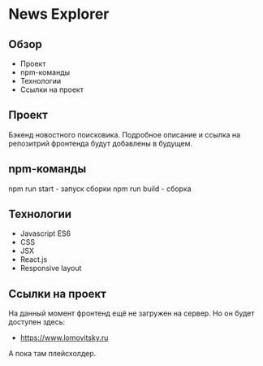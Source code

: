 # News Explorer 
 
## Обзор 
 
* Проект 
* npm-команды 
* Технологии
* Ссылки на проект
 
## Проект 
 
Бэкенд новостного поисковика. Подробное описание и ссылка на репозитрий фронтенда будут добавлены в будущем.

## npm-команды

npm run start - запуск сборки
npm run build - сборка
 
## Технологии 
 
* Javascript ES6 
* CSS
* JSX
* React.js
* Responsive layout
 
## Ссылки на проект 
 
На данный момент фронтенд ещё не загружен на сервер. Но он будет доступен здесь:
* https://www.lomovitsky.ru

А пока там плейсхолдер.

